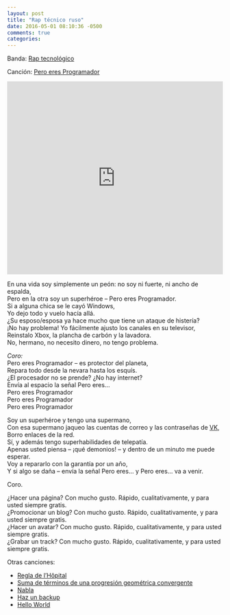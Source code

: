 ```yaml
---
layout: post
title: "Rap técnico ruso"
date: 2016-05-01 08:10:36 -0500
comments: true
categories:
---
```


Banda: [Rap tecnológico](http://vk.com/nii_rap)

Canción: [Pero eres Programador](https://soundcloud.com/mopo3-2/wrz0alii1fbp)

<iframe width="100%" height="450" scrolling="no" frameborder="no" src="https://w.soundcloud.com/player/?url=https%3A//api.soundcloud.com/tracks/197785918&amp;auto_play=false&amp;hide_related=false&amp;show_comments=true&amp;show_user=true&amp;show_reposts=false&amp;visual=true"></iframe>


En una vida soy simplemente un peón: no soy ni fuerte, ni ancho de espalda, <br />
Pero en la otra soy un superhéroe  – Pero eres Programador. <br />
Si a alguna chica se le cayó Windows, <br />
Yo dejo todo y vuelo hacía allá. <br />
¿Su esposo/esposa ya hace mucho que tiene un ataque de histería? <br />
¡No hay problema! Yo fácilmente ajusto los canales en su televisor, <br />
Reinstalo Xbox, la plancha de carbón y la lavadora. <br />
No, hermano, no necesito dinero, no tengo problema. <br />

*Coro:* <br />
Pero eres Programador –  es protector del planeta, <br />
Repara todo desde la nevara hasta los esquís. <br />
¿El procesador no se prende? ¿No hay internet? <br />
Envía al espacio la señal Pero eres… <br />
Pero eres Programador <br />
Pero eres Programador <br />
Pero eres Programador <br />

Soy un superhéroe y tengo una supermano, <br />
Con esa supermano jaqueo las cuentas de correo y las contraseñas de [VK](https://es.wikipedia.org/wiki/Vkontakte), <br />
Borro enlaces de la red. <br />
Sí, y además tengo superhabilidades de telepatía. <br />
Apenas usted piensa – ¡qué demonios! – y dentro de un minuto me puede esperar. <br />
Voy a repararlo con la garantía por un año, <br />
Y si algo se daña – envía la señal Pero eres… y Pero eres… va a venir. <br />

Coro.

¿Hacer una página? Con mucho gusto. Rápido, cualitativamente, y para usted siempre gratis. <br />
¿Promocionar un blog? Con mucho gusto. Rápido, cualitativamente, y para usted siempre gratis. <br />
¿Hacer un avatar? Con mucho gusto. Rápido, cualitativamente, y para usted siempre gratis. <br />
¿Grabar un track? Con mucho gusto. Rápido, cualitativamente, y para usted siempre gratis. <br />


Otras canciones:

* [Regla de l’Hôpital](https://soundcloud.com/dambpot/z8vmcjtpaqcq)
* [Suma de términos de una progresión geométrica convergente](https://soundcloud.com/dambpot/kglyvxnetbo7)
* [Nabla](https://soundcloud.com/dambpot/elprn2gfp6an)
* [Haz un backup](https://soundcloud.com/mopo3-2/aljlmlq95xgc?in=mopo3-2/sets/aslf2gs6xdgv)
* [Hello World](https://soundcloud.com/mopo3-2/hello-world?in=mopo3-2/sets/aslf2gs6xdgv)
